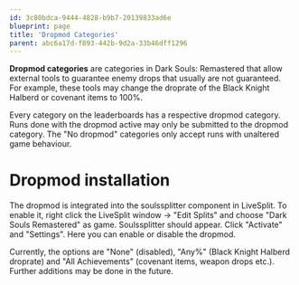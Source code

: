 ```yaml
---
id: 3c80bdca-9444-4828-b9b7-20139833ad6e
blueprint: page
title: 'Dropmod Categories'
parent: abc6a17d-f893-442b-9d2a-33b46dff1296
---
```

**Dropmod categories** are categories in Dark Souls: Remastered that allow external tools to guarantee enemy drops that usually are not guaranteed. For example, these tools may change the droprate of the Black Knight Halberd or covenant items to 100%.

Every category on the leaderboards has a respective dropmod category. Runs done with the dropmod active may only be submitted to the dropmod category. The "No dropmod" categories only accept runs with unaltered game behaviour.

# Dropmod installation

The dropmod is integrated into the soulssplitter component in LiveSplit. To enable it, right click the LiveSplit window → "Edit Splits" and choose "Dark Souls Remastered" as game. Soulssplitter should appear. Click "Activate" and "Settings". Here you can enable or disable the dropmod.

Currently, the options are "None" (disabled), "Any%" (Black Knight Halberd droprate) and "All Achievements" (covenant items, weapon drops etc.). Further additions may be done in the future.
